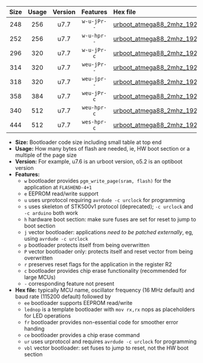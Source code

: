 |Size|Usage|Version|Features|Hex file|
|:-:|:-:|:-:|:-:|:--|
|248|256|u7.7|`w-u-jPr--`|[urboot_atmega88_2mhz_19200bps_lednop_ur_vbl.hex](https://raw.githubusercontent.com/stefanrueger/urboot.hex/main/mcus/atmega88/fcpu_2mhz/19200_bps/urboot_atmega88_2mhz_19200bps_lednop_ur_vbl.hex)|
|252|256|u7.7|`w-u-hpr--`|[urboot_atmega88_2mhz_19200bps_lednop_fr_ur.hex](https://raw.githubusercontent.com/stefanrueger/urboot.hex/main/mcus/atmega88/fcpu_2mhz/19200_bps/urboot_atmega88_2mhz_19200bps_lednop_fr_ur.hex)|
|296|320|u7.7|`w-u-jPr-c`|[urboot_atmega88_2mhz_19200bps_lednop_fr_ce_ur_vbl.hex](https://raw.githubusercontent.com/stefanrueger/urboot.hex/main/mcus/atmega88/fcpu_2mhz/19200_bps/urboot_atmega88_2mhz_19200bps_lednop_fr_ce_ur_vbl.hex)|
|314|320|u7.7|`weu-jPr--`|[urboot_atmega88_2mhz_19200bps_ee_lednop_ur_vbl.hex](https://raw.githubusercontent.com/stefanrueger/urboot.hex/main/mcus/atmega88/fcpu_2mhz/19200_bps/urboot_atmega88_2mhz_19200bps_ee_lednop_ur_vbl.hex)|
|318|320|u7.7|`weu-jpr--`|[urboot_atmega88_2mhz_19200bps_ee_lednop_fr_ur_vbl.hex](https://raw.githubusercontent.com/stefanrueger/urboot.hex/main/mcus/atmega88/fcpu_2mhz/19200_bps/urboot_atmega88_2mhz_19200bps_ee_lednop_fr_ur_vbl.hex)|
|358|384|u7.7|`weu-jPr-c`|[urboot_atmega88_2mhz_19200bps_ee_lednop_fr_ce_ur_vbl.hex](https://raw.githubusercontent.com/stefanrueger/urboot.hex/main/mcus/atmega88/fcpu_2mhz/19200_bps/urboot_atmega88_2mhz_19200bps_ee_lednop_fr_ce_ur_vbl.hex)|
|340|512|u7.7|`weu-hpr-c`|[urboot_atmega88_2mhz_19200bps_ee_lednop_fr_ce_ur.hex](https://raw.githubusercontent.com/stefanrueger/urboot.hex/main/mcus/atmega88/fcpu_2mhz/19200_bps/urboot_atmega88_2mhz_19200bps_ee_lednop_fr_ce_ur.hex)|
|444|512|u7.7|`wes-hpr-c`|[urboot_atmega88_2mhz_19200bps_ee_lednop_fr_ce.hex](https://raw.githubusercontent.com/stefanrueger/urboot.hex/main/mcus/atmega88/fcpu_2mhz/19200_bps/urboot_atmega88_2mhz_19200bps_ee_lednop_fr_ce.hex)|

- **Size:** Bootloader code size including small table at top end
- **Usage:** How many bytes of flash are needed, ie, HW boot section or a multiple of the page size
- **Version:** For example, u7.6 is an urboot version, o5.2 is an optiboot version
- **Features:**
  + `w` bootloader provides `pgm_write_page(sram, flash)` for the application at `FLASHEND-4+1`
  + `e` EEPROM read/write support
  + `u` uses urprotocol requiring `avrdude -c urclock` for programming
  + `s` uses skeleton of STK500v1 protocol (deprecated); `-c urclock` and `-c arduino` both work
  + `h` hardware boot section: make sure fuses are set for reset to jump to boot section
  + `j` vector bootloader: applications *need to be patched externally*, eg, using `avrdude -c urclock`
  + `p` bootloader protects itself from being overwritten
  + `P` vector bootloader only: protects itself and reset vector from being overwritten
  + `r` preserves reset flags for the application in the register R2
  + `c` bootloader provides chip erase functionality (recommended for large MCUs)
  + `-` corresponding feature not present
- **Hex file:** typically MCU name, oscillator frequency (16 MHz default) and baud rate (115200 default) followed by
  + `ee` bootloader supports EEPROM read/write
  + `lednop` is a template bootloader with `mov rx,rx` nops as placeholders for LED operations
  + `fr` bootloader provides non-essential code for smoother error handing
  + `ce` bootloader provides a chip erase command
  + `ur` uses urprotocol and requires `avrdude -c urclock` for programming
  + `vbl` vector bootloader: set fuses to jump to reset, not the HW boot section
